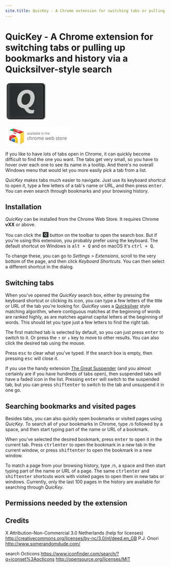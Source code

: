 ```yaml
---
site.title: QuicKey - A Chrome extension for switching tabs or pulling up bookmarks and history via a Quicksilver-style search.
---
```


# QuicKey - A Chrome extension for switching tabs or pulling up bookmarks and history via a Quicksilver-style search

![QuicKey](img/icon-128.png)

[![Chrome Webstore](img/webstore.png)]()

If you like to have lots of tabs open in Chrome, it can quickly become difficult to find the one you want.  The tabs get very small, so you have to hover over each one to see its name in a tooltip.  And there's no overall Windows menu that would let you more easily pick a tab from a list.  

*QuicKey* makes tabs much easier to navigate.  Just use its keyboard shortcut to open it, type a few letters of a tab's name or URL, and then press <kbd>enter</kbd>.  You can even search through bookmarks and your browsing history.


## Installation

*QuicKey* can be installed from the Chrome Web Store.  It requires Chrome **vXX** or above.

You can click the <img src="img/icon-38.png" style="height: 19px; vertical-align: text-bottom;"> button on the toolbar to open the search box.  But if you're using this extension, you probably prefer using the keyboard.  The default shortcut on Windows is <kbd>alt + Q</kbd> and on macOS it's <kbd>ctrl + Q</kbd>.  

To change these, you can go to *Settings > Extensions*, scroll to the very bottom of the page, and then click *Keyboard Shortcuts*.  You can then select a different shortcut in the dialog.   


## Switching tabs

When you've opened the *QuicKey* search box, either by pressing the keyboard shortcut or clicking its icon, you can type a few letters of the title or URL of the tab you're looking for.  *QuicKey* uses a [Quicksilver]() style matching algorithm, where contiguous matches at the beginning of words are ranked highly, as are matches against capital letters at the beginning of words.  This should let you type just a few letters to find the right tab.
 
The first matched tab is selected by default, so you can just press <kbd>enter</kbd> to switch to it.  Or press the <kbd>&#8593;</kbd> or <kbd>&#8595;</kbd> key to move to other results.  You can also click the desired tab using the mouse.
  
Press <kbd>esc</kbd> to clear what you've typed.  If the search box is empty, then pressing <kbd>esc</kbd> will close it. 
 
If you use the handy extension [The Great Suspender](https://chrome.google.com/webstore/detail/the-great-suspender/klbibkeccnjlkjkiokjodocebajanakg?hl=en) (and you almost certainly are if you have hundreds of tabs open), then suspended tabs will have a faded icon in the list.  Pressing <kbd>enter</kbd> will switch to the suspended tab, but you can press <kbd>shift</kbd><kbd>enter</kbd> to switch to the tab and unsuspend it in one go.  


## Searching bookmarks and visited pages

Besides tabs, you can also quickly open bookmarks or visited pages using *QuicKey*.  To search all of your bookmarks in Chrome, type `/b` followed by a space, and then start typing part of the name or URL of a bookmark.  
   
When you've selected the desired bookmark, press <kbd>enter</kbd> to open it in the current tab.  Press <kbd>ctrl</kbd><kbd>enter</kbd> to open the bookmark in a new tab in the current window, or press <kbd>shift</kbd><kbd>enter</kbd> to open the bookmark in a new window.    

To match a page from your browsing history, type `/h`, a space and then start typing part of the name or URL of a page.  The same <kbd>ctrl</kbd><kbd>enter</kbd> and <kbd>shift</kbd><kbd>enter</kbd> shortcuts work with visited pages to open them in new tabs or windows.  Currently, only the last 100 pages in the history are available for searching through *QuicKey*.


## Permissions needed by the extension


## Credits

X
Attribution-Non-Commercial 3.0 Netherlands (help for licenses) http://creativecommons.org/licenses/by-nc/3.0/nl/deed.en_GB
P.J. Onori
http://www.somerandomdude.com/

search
Octicons https://www.iconfinder.com/search/?q=iconset%3Aocticons
http://opensource.org/licenses/MIT
